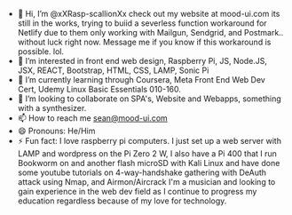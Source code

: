 - 👋 Hi, I’m @xXRasp-scallionXx check out my website at mood-ui.com its still in the works, trying to buiid a severless function workaround for Netlify due to them only working with Mailgun, Sendgrid, and Postmark.. without luck right now. Message me if you know if this workaround is possible. lol.
- 👀 I’m interested in front end web design, Raspberry Pi, JS, Node.JS, JSX, REACT, Bootstrap, HTML, CSS, LAMP, Sonic Pi
- 🌱 I’m currently learning through Coursera, Meta Front End Web Dev Cert, Udemy Linux Basic Essentials 010-160.
- 💞️ I’m looking to collaborate on SPA's, Website and Webapps, something with a synthesizer.
- 📫 How to reach me sean@mood-ui.com
- 😄 Pronouns: He/Him
- ⚡ Fun fact: I love raspberry pi computers. I just set up a web server with LAMP and wordpress on the Pi Zero 2 W, I also have a Pi 400 that I run Bookworm on and another flash microSD with Kali Linux and have done some youtube tutorials on 4-way-handshake gathering with DeAuth attack using Nmap, and Airmon/Aircrack I'm a musician and looking to gain experience in the web dev field as I continue to progress my education regardless because of my love for technology. 

<!---
xXRasp-scallionXx/xXRasp-scallionXx is a ✨ special ✨ repository because its `README.md` (this file) appears on your GitHub profile.
You can click the Preview link to take a look at your changes.
--->

